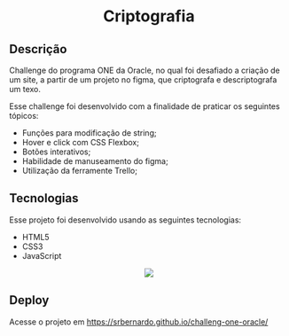<div style=display:"flex" justify-items:"center">
<h1 align="center"> Criptografia
</h1>
</div>

## Descrição

<p> Challenge do programa ONE da Oracle, no qual foi desafiado a criação de um site, a partir de um projeto no figma, que criptografa e descriptografa um texo.</p>

Esse challenge foi desenvolvido com a finalidade de praticar os seguintes tópicos:
- Funções para modificação de string;
- Hover e click com CSS Flexbox;
- Botões interativos;
- Habilidade de manuseamento do figma;
- Utilização da ferramente Trello;

## Tecnologias
Esse projeto foi desenvolvido usando as seguintes tecnologias:
- HTML5
- CSS3
- JavaScript

<div align="center">
  <img  src="https://user-images.githubusercontent.com/73710552/232061822-d31c9fad-7d8b-4304-afec-67693ee7489b.jpeg">
</div>

## Deploy
Acesse o projeto em https://srbernardo.github.io/challeng-one-oracle/
